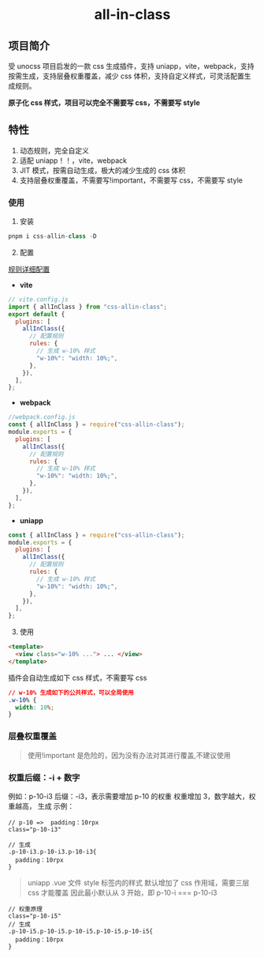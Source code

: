 # <center>all-in-class</center>

## 项目简介

受 unocss 项目启发的一款 css 生成插件，支持 uniapp，vite，webpack，支持按需生成，支持层叠权重覆盖，减少 css 体积，支持自定义样式，可灵活配置生成规则。

**原子化 css 样式，项目可以完全不需要写 css，不需要写 style**

## 特性

1. 动态规则，完全自定义
2. 适配 uniapp！！，vite，webpack
3. JIT 模式，按需自动生成，极大的减少生成的 css 体积
4. 支持层叠权重覆盖，不需要写!important，不需要写 css，不需要写 style

### 使用

1. 安装

```js
pnpm i css-allin-class -D
```

2. 配置

[规则详细配置](./packages/README.md)

- **vite**

```js
// vite.config.js
import { allInClass } from "css-allin-class";
export default {
  plugins: [
    allInClass({
      // 配置规则
      rules: {
        // 生成 w-10% 样式
        "w-10%": "width: 10%;",
      },
    }),
  ],
};
```

- **webpack**

```js
//webpack.config.js
const { allInClass } = require("css-allin-class");
module.exports = {
  plugins: [
    allInClass({
      // 配置规则
      rules: {
        // 生成 w-10% 样式
        "w-10%": "width: 10%;",
      },
    }),
  ],
};
```

- **uniapp**

```js
const { allInClass } = require("css-allin-class");
module.exports = {
  plugins: [
    allInClass({
      // 配置规则
      rules: {
        // 生成 w-10% 样式
        "w-10%": "width: 10%;",
      },
    }),
  ],
};
```

3. 使用

```html
<template>
  <view class="w-10% ..."> ... </view>
</template>
```

插件会自动生成如下 css 样式，不需要写 css

```css
// w-10% 生成如下的公共样式，可以全局使用
.w-10% {
  width: 10%;
}
```

### 层叠权重覆盖

> 使用!important 是危险的，因为没有办法对其进行覆盖,不建议使用

### 权重后缀：-i + 数字

例如：p-10-i3 后缀：-i3，表示需要增加 p-10 的权重 权重增加 3，数字越大，权重越高，
生成 示例：

```
// p-10 =>  padding：10rpx
class="p-10-i3"

// 生成
.p-10-i3.p-10-i3.p-10-i3{
  padding：10rpx
}
```

> uniapp .vue 文件 style 标签内的样式 默认增加了 css 作用域，需要三层 css 才能覆盖 因此最小默认从 3 开始，即 p-10-i === p-10-i3

```
// 权重原理
class="p-10-i5"
// 生成
.p-10-i5.p-10-i5.p-10-i5.p-10-i5.p-10-i5{
  padding：10rpx
}
```
